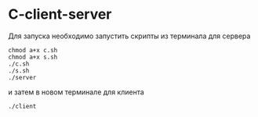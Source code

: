 # C-client-server

Для запуска необходимо запустить скрипты из терминала для сервера
```
chmod a+x c.sh
chmod a+x s.sh
./c.sh
./s.sh
./server

```

и затем в новом терминале для клиента
```
./client
```

